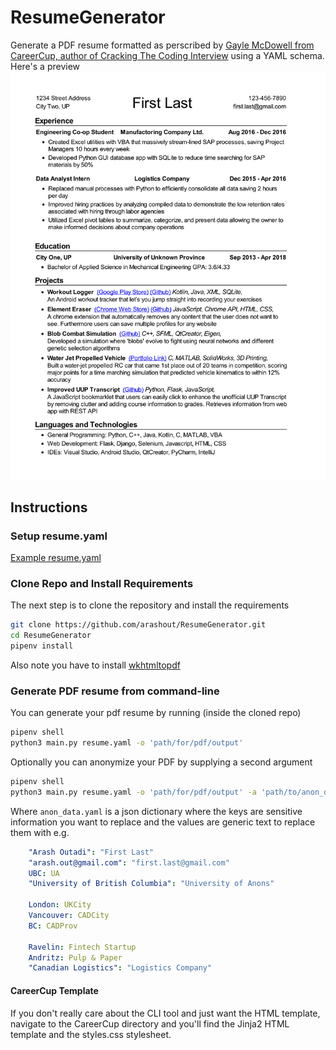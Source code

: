 # ResumeGenerator
Generate a PDF resume formatted as perscribed by [Gayle McDowell from CareerCup, author of Cracking The Coding Interview](https://www.careercup.com/resume)
using a YAML schema.
Here's a preview ![preview of resume generated](preview_resume.png)
## Instructions

### Setup resume.yaml
[Example resume.yaml]()

### Clone Repo and Install Requirements
The next step is to clone the repository and install the requirements
```bash
git clone https://github.com/arashout/ResumeGenerator.git
cd ResumeGenerator
pipenv install
```
Also note you have to install [wkhtmltopdf](https://github.com/pdfkit/pdfkit/wiki/Installing-WKHTMLTOPDF)

### Generate PDF resume from command-line
You can generate your pdf resume by running (inside the cloned repo)
```bash
pipenv shell
python3 main.py resume.yaml -o 'path/for/pdf/output'
```
Optionally you can anonymize your PDF by supplying a second argument
```bash
pipenv shell
python3 main.py resume.yaml -o 'path/for/pdf/output' -a 'path/to/anon_data.yaml'
```
Where `anon_data.yaml` is a json dictionary where the keys are sensitive information
you want to replace and the values are generic text to replace them with
e.g.
```yaml
    "Arash Outadi": "First Last" 
    "arash.out@gmail.com": "first.last@gmail.com"
    UBC: UA
    "University of British Columbia": "University of Anons"

    London: UKCity
    Vancouver: CADCity
    BC: CADProv

    Ravelin: Fintech Startup
    Andritz: Pulp & Paper
    "Canadian Logistics": "Logistics Company"
```

#### CareerCup Template
If you don't really care about the CLI tool and just want the HTML template, navigate to the CareerCup directory and you'll find the Jinja2 HTML template and the styles.css stylesheet.
